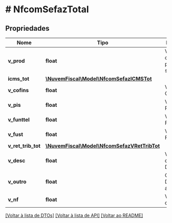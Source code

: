 # # NfcomSefazTotal

## Propriedades

Nome | Tipo | Descrição | Comentários
------------ | ------------- | ------------- | -------------
**v_prod** | **float** | Valor Total dos produtos e serviços. |
**icms_tot** | [**\NuvemFiscal\Model\NfcomSefazICMSTot**](NfcomSefazICMSTot.md) |  |
**v_cofins** | **float** | Valor do COFINS. |
**v_pis** | **float** | Valor do PIS. |
**v_funttel** | **float** | Valor do FUNTTEL. |
**v_fust** | **float** | Valor do FUST. |
**v_ret_trib_tot** | [**\NuvemFiscal\Model\NfcomSefazVRetTribTot**](NfcomSefazVRetTribTot.md) |  |
**v_desc** | **float** | Valor Total do Desconto. |
**v_outro** | **float** | Outras Despesas acessórias. |
**v_nf** | **float** | Valor Total da NFCom. |

[[Voltar à lista de DTOs]](../../README.md#models) [[Voltar à lista de API]](../../README.md#endpoints) [[Voltar ao README]](../../README.md)
